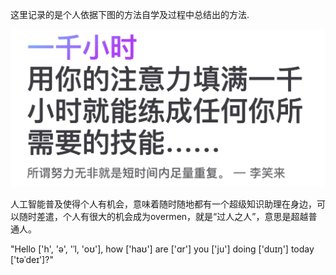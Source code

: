 这里记录的是个人依据下图的方法自学及过程中总结出的方法.

![](learning.png)

人工智能普及使得个人有机会，意味着随时随地都有一个超级知识助理在身边，可以随时差遣，个人有很大的机会成为overmen，就是“过人之人”，意思是超越普通人。

"Hello ['h', 'ə', 'ˈl, 'oʊ'], how ['haʊ'] are ['ɑr'] you ['ju'] doing ['duɪŋ'] today ['təˈdeɪ']?"